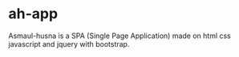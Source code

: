 ah-app
======
Asmaul-husna is a SPA (Single Page Application) made on html css javascript and jquery with bootstrap.
